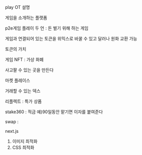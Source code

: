 play OT 설명

게임을 소개하는 플랫폼

p2e게임 플레이 두 언 : 돈 벌기 위해 하는 게임

게임과 연결되어 있는 토큰을 위믹스로 바꿀 수 있고 달러나 원화 교환 가능

토큰의 가치

게임 NFT : 가상 화폐

사고팔 수 있는 곳을 만든다

마켓 플레이스

거래할 수 있는 덱스

리플렉트 : 특가 상품

stake360 : 적금 예)90일동안 맡기면 이자를 붙여준다

swap :

next.js

1. 이미지 최적화
2. CSS 최적화
